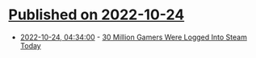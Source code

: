 # [Published on 2022-10-24](index.md)

* [2022-10-24, 04:34:00](https://games.slashdot.org/story/22/10/24/0243245/30-million-gamers-were-logged-into-steam-today?utm_source=rss1.0mainlinkanon&utm_medium=feed) - [30 Million Gamers Were Logged Into Steam Today](https://games.slashdot.org/story/22/10/24/0243245/30-million-gamers-were-logged-into-steam-today?utm_source=rss1.0mainlinkanon&utm_medium=feed)
